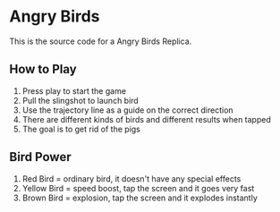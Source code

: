 # Angry Birds
This is the source code for a Angry Birds Replica.

## How to Play
1. Press play to start the game
2. Pull the slingshot to launch bird
3. Use the trajectory line as a guide on the correct direction
4. There are different kinds of birds and different results when tapped 
5. The goal is to get rid of the pigs

## Bird Power
1. Red Bird = ordinary bird, it doesn't have any special effects 
2. Yellow Bird = speed boost, tap the screen and it goes very fast
3. Brown Bird = explosion, tap the screen and it explodes instantly
